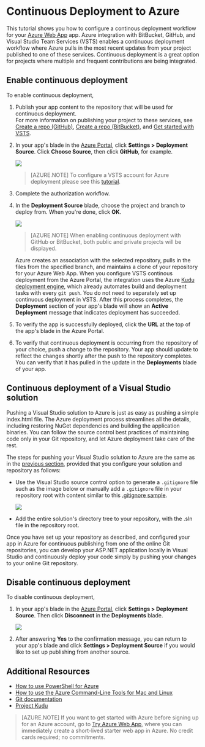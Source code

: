 <properties
	pageTitle="Continuous Deployment to Azure Web App"
	description="Learn how to enable continuous deployment to Azure Web App."
	services="app-service"
	documentationCenter=""
	authors="dariagrigoriu"
	manager="wpickett"
	editor="mollybos"/>

<tags
	ms.service="app-service"
	ms.date="06/13/2016"
	wacn.date=""/>
    
# Continuous Deployment to Azure

This tutorial shows you how to configure a continous deployment workflow for your [Azure Web App] app. Azure integration with BitBucket, GitHub, and Visual Studio Team Services (VSTS) enables a continuous deployment workflow where Azure pulls in the most recent updates from your project published to one of these services. Continuous deployment is a great option for projects where multiple and frequent contributions are being integrated.

## <a name="overview"></a>Enable continuous deployment

To enable continuous deployment, 

1. Publish your app content to the repository that will be used for continuous deployment.  
    For more information on publishing your project to these services, see [Create a repo (GitHub)], [Create a repo (BitBucket)], and [Get started with VSTS].

2. In your app's blade in the [Azure Portal], click **Settings > Deployment Source**. Click **Choose Source**, then click **GitHub**, for example.  

	![](./media/app-service-continous-deployment/cd_options.png)
	
    > [AZURE.NOTE] To configure a VSTS account for Azure deployment please see this [tutorial](https://github.com/projectkudu/kudu/wiki/Setting-up-a-VSTS-account-so-it-can-deploy-to-a-Web-App).
    
3. Complete the authorization workflow. 

4. In the **Deployment Source** blade, choose the project and branch to deploy from. When you're done, click **OK**.
  
	![](./media/app-service-continous-deployment/github_option.png)

	> [AZURE.NOTE] When enabling continuous deployment with GitHub or BitBucket, both public and private projects will be displayed.

    Azure creates an association with the selected repository, pulls in the files from the specified branch, and maintains a clone of your repository for your Azure Web App. When you configure VSTS continous deployment from the Azure Portal, the integration uses the Azure [Kudu deployment engine](https://github.com/projectkudu/kudu/wiki), which already automates build and deployment tasks with every `git push`. You do not need to separately set up continuous deployment in VSTS. After this process completes, the **Deployment** section of your app's blade will show an **Active Deployment** message that indicates deployment has succeeded.

5. To verify the app is successfully deployed, click the **URL** at the top of the app's blade in the Azure Portal. 

6. To verify that continuous deployment is occurring from the repository of your choice, push a change to the repository. Your app should update to reflect the changes shortly after the push to the repository completes. You can verify that it has pulled in the update in the **Deployments** blade of your app.

## <a name="VSsolution"></a>Continuous deployment of a Visual Studio solution 

Pushing a Visual Studio solution to Azure is just as easy as pushing a simple index.html file. The Azure deployment process streamlines all the details, including restoring NuGet dependencies and building the application binaries. You can follow the source control best practices of maintaining code only in your Git repository, and let Azure deployment take care of the rest.

The steps for pushing your Visual Studio solution to Azure are the same as in the [previous section](#overview), provided that you configure your solution and repository as follows:

-	Use the Visual Studio source control option to generate a `.gitignore` file such as the image below or manually add a `.gitignore` file in your repository root with content similar to this [.gitignore sample](https://github.com/github/gitignore/blob/master/VisualStudio.gitignore). 

    ![](./media/app-service-continous-deployment/VS_source_control.png)
 
-	Add the entire solution's directory tree to your repository, with the .sln file in the repository root.

Once you have set up your repository as described, and configured your app in Azure for continuous publishing from one of the online Git repositories, you can develop your ASP.NET application locally in Visual Studio and continuously deploy your code simply by pushing your changes to your online Git repository.

## <a name="disableCD"></a>Disable continuous deployment

To disable continuous deployment, 

1. In your app's blade in the [Azure Portal], click **Settings > Deployment Source**. Then click **Disconnect** in the **Deployments** blade.

    ![](./media/app-service-continous-deployment/cd_disconnect.png)	

2. After answering **Yes** to the confirmation message, you can return to your app's blade and click **Settings > Deployment Source** if you would like to set up publishing from another source.

## Additional Resources

* [How to use PowerShell for Azure]
* [How to use the Azure Command-Line Tools for Mac and Linux]
* [Git documentation]
* [Project Kudu](https://github.com/projectkudu/kudu/wiki)

>[AZURE.NOTE] If you want to get started with Azure before signing up for an Azure account, go to [Try Azure Web App](https://tryappservice.azure.com/), where you can immediately create a short-lived starter web app in Azure. No credit cards required; no commitments.

[Azure Web App]: /documentation/articles/app-service-changes-existing-services/ 
[Azure Portal]: https://portal.azure.cn
[VSTS Portal]: https://www.visualstudio.com/products/visual-studio-team-services-vs.aspx
[Installing Git]: http://git-scm.com/book/zh/v2/%E8%B5%B7%E6%AD%A5-%E5%AE%89%E8%A3%85-Git
[How to use PowerShell for Azure]: /documentation/articles/powershell-install-configure/
[How to use the Azure Command-Line Tools for Mac and Linux]: /documentation/articles/xplat-cli-install/
[Git Documentation]: http://git-scm.com/documentation

[Create a repo (GitHub)]: https://help.github.com/articles/create-a-repo
[Create a repo (BitBucket)]: https://confluence.atlassian.com/display/BITBUCKET/Create+an+Account+and+a+Git+Repo
[Get started with VSTS]: https://www.visualstudio.com/get-started/overview-of-get-started-tasks-vs
[Continuous delivery to Azure using Visual Studio Team Services]: /documentation/articles/cloud-services-continuous-delivery-use-vso/
